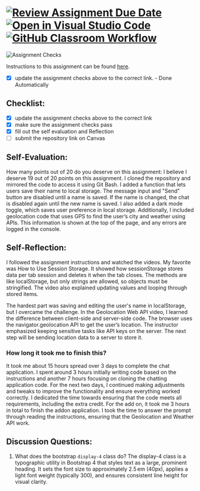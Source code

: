 [![Review Assignment Due Date](https://classroom.github.com/assets/deadline-readme-button-22041afd0340ce965d47ae6ef1cefeee28c7c493a6346c4f15d667ab976d596c.svg)](https://classroom.github.com/a/60T8jdNU)
[![Open in Visual Studio Code](https://classroom.github.com/assets/open-in-vscode-2e0aaae1b6195c2367325f4f02e2d04e9abb55f0b24a779b69b11b9e10269abc.svg)](https://classroom.github.com/online_ide?assignment_repo_id=19724037&assignment_repo_type=AssignmentRepo)
[![GitHub Classroom Workflow](https://github.com/poojarna/chatting-application-storage-poojarna/actions/workflows/classroom.yml/badge.svg)](https://github.com/poojarna/chatting-application-storage-poojarna/actions/workflows/classroom.yml)
=====================
![Assignment Checks](https://github.com/IT3049C/Chatting-Application/workflows/Assignment%20Checks/badge.svg)

Instructions to this assignment can be found [here](https://reedws.github.io/IT3049C/coursework/labs/chatting-app/).
- [x] update the assignment checks above to the correct link. - Done Automatically
## Checklist:
- [x] update the assignment checks above to the correct link
- [x] make sure the assignment checks pass
- [x] fill out the self evaluation and Reflection
- [ ] submit the repository link on Canvas

## Self-Evaluation:

How many points out of 20 do you deserve on this assignment: I believe I deserve 19 out of 20 points on this assignment. I cloned the repository and mirrored the code to access it using Git Bash. I added a function that lets users save their name to local storage. The message input and "Send" button are disabled until a name is saved. If the name is changed, the chat is disabled again until the new name is saved. I also added a dark mode toggle, which saves user preference in local storage. Additionally, I included geolocation code that uses GPS to find the user’s city and weather using APIs. This information is shown at the top of the page, and any errors are logged in the console.

## Self-Reflection:
<!-- Write your self-reflection under this line -->
I followed the assignment instructions and watched the videos. My favorite was How to Use Session Storage. It showed how sessionStorage stores data per tab session and deletes it when the tab closes. The methods are like localStorage, but only strings are allowed, so objects must be stringified. The video also explained updating values and looping through stored items.

The hardest part was saving and editing the user's name in localStorage, but I overcame the challenge. In the Geolocation Web API video, I learned the difference between client-side and server-side code. The browser uses the navigator.geolocation API to get the user’s location. The instructor emphasized keeping sensitive tasks like API keys on the server. The next step will be sending location data to a server to store it.

### How long it took me to finish this?
It took me about 15 hours spread over 3 days to complete the chat application. I spent around 3 hours initially writing code based on the instructions and another 7 hours focusing on cloning the chatting application code. For the next two days, I continued making adjustments and tweaks to improve the functionality and ensure everything worked correctly. I dedicated the time towards ensuring that the code meets all requirements, including the extra credit. For the add on, it took me 3 hours in total to finish the addon application. I took the time to answer the prompt through reading the instructions, ensuring that the Geolocation and Weather API work. 

## Discussion Questions:
1. What does the bootstrap `display-4` class do? The display-4 class is a typographic utility in Bootstrap 4 that styles text as a large, prominent heading. It sets the font size to approximately 2.5 em (40px), applies a light font weight (typically 300), and ensures consistent line height for visual clarity.
